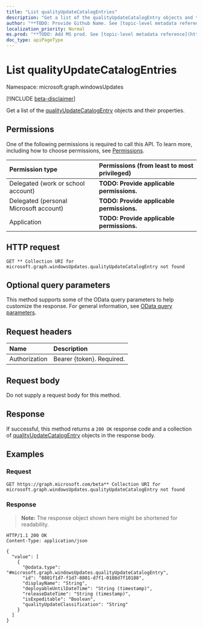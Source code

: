 ```yaml
---
title: "List qualityUpdateCatalogEntries"
description: "Get a list of the qualityUpdateCatalogEntry objects and their properties."
author: "**TODO: Provide Github Name. See [topic-level metadata reference](https://msgo.azurewebsites.net/add/document/guidelines/metadata.html#topic-level-metadata)**"
localization_priority: Normal
ms.prod: "**TODO: Add MS prod. See [topic-level metadata reference](https://msgo.azurewebsites.net/add/document/guidelines/metadata.html#topic-level-metadata)**"
doc_type: apiPageType
---
```


# List qualityUpdateCatalogEntries
Namespace: microsoft.graph.windowsUpdates

[!INCLUDE [beta-disclaimer](../../includes/beta-disclaimer.md)]

Get a list of the [qualityUpdateCatalogEntry](../resources/qualityupdatecatalogentry.md) objects and their properties.

## Permissions
One of the following permissions is required to call this API. To learn more, including how to choose permissions, see [Permissions](/graph/permissions-reference).

|Permission type|Permissions (from least to most privileged)|
|:---|:---|
|Delegated (work or school account)|**TODO: Provide applicable permissions.**|
|Delegated (personal Microsoft account)|**TODO: Provide applicable permissions.**|
|Application|**TODO: Provide applicable permissions.**|

## HTTP request

<!-- {
  "blockType": "ignored"
}
-->
``` http
GET ** Collection URI for microsoft.graph.windowsUpdates.qualityUpdateCatalogEntry not found
```

## Optional query parameters
This method supports some of the OData query parameters to help customize the response. For general information, see [OData query parameters](/graph/query-parameters).

## Request headers
|Name|Description|
|:---|:---|
|Authorization|Bearer {token}. Required.|

## Request body
Do not supply a request body for this method.

## Response

If successful, this method returns a `200 OK` response code and a collection of [qualityUpdateCatalogEntry](../resources/qualityupdatecatalogentry.md) objects in the response body.

## Examples

### Request
<!-- {
  "blockType": "request",
  "name": "list_qualityupdatecatalogentry"
}
-->
``` http
GET https://graph.microsoft.com/beta** Collection URI for microsoft.graph.windowsUpdates.qualityUpdateCatalogEntry not found
```


### Response
>**Note:** The response object shown here might be shortened for readability.
<!-- {
  "blockType": "response",
  "truncated": true,
  "@odata.type": "Collection(microsoft.graph.windowsUpdates.qualityUpdateCatalogEntry)"
}
-->
``` http
HTTP/1.1 200 OK
Content-Type: application/json

{
  "value": [
    {
      "@odata.type": "#microsoft.graph.windowsUpdates.qualityUpdateCatalogEntry",
      "id": "8801f1d7-f1d7-8801-d7f1-0188d7f10188",
      "displayName": "String",
      "deployableUntilDateTime": "String (timestamp)",
      "releaseDateTime": "String (timestamp)",
      "isExpeditable": "Boolean",
      "qualityUpdateClassification": "String"
    }
  ]
}
```

